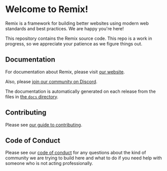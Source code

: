 # Welcome to Remix!

Remix is a framework for building better websites using modern web standards and
best practices. We are happy you're here!

This repository contains the Remix source code. This repo is a work in progress,
so we appreciate your patience as we figure things out.

## Documentation

For documentation about Remix, please visit [our website](https://remix.run/docs).

Also, please [join our community on Discord](https://rmx.as/discord).

The documentation is automatically generated on each release from the files in
[the `docs` directory](docs).

## Contributing

Please see [our guide to contributing](docs/contributing.md).

## Code of Conduct

Please see our [code of conduct](CODE_OF_CONDUCT.md) for any questions about the
kind of community we are trying to build here and what to do if you need help
with someone who is not acting professionally.
